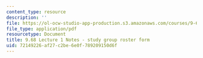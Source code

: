 ```yaml
---
content_type: resource
description: ''
file: https://ol-ocw-studio-app-production.s3.amazonaws.com/courses/9-68-affect-neurobiological-psychological-and-sociocultural-counterparts-of-feelings-spring-2013/72149226af27c2be6e0f789209150d6f_MIT9_68S13_std_rst_fm_L1.pdf
file_type: application/pdf
resourcetype: Document
title: 9.68 Lecture 1 Notes - study group roster form
uid: 72149226-af27-c2be-6e0f-789209150d6f
---
```

